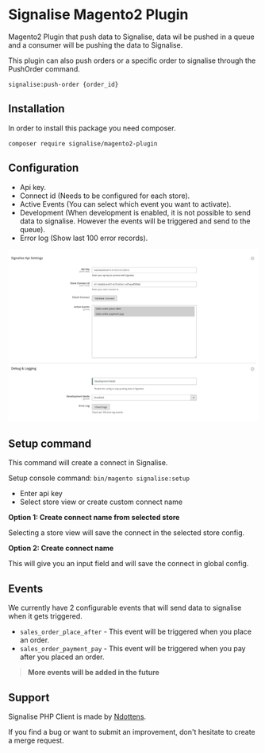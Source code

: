 # Signalise Magento2 Plugin

Magento2 Plugin that push data to Signalise, data wil be pushed in a queue 
and a consumer will be pushing the data to Signalise.

This plugin can also push orders or a specific order to signalise through the PushOrder command.

```
signalise:push-order {order_id}
```

## Installation

In order to install this package you need composer.

```
composer require signalise/magento2-plugin
```

## Configuration

- Api key.
- Connect id (Needs to be configured for each store).
- Active Events (You can select which event you want to activate). 
- Development (When development is enabled, it is not possible to send data to signalise. However the events will be triggered and send to the queue).
- Error log (Show last 100 error records).

![img.png](img.png)

## Setup command

This command will create a connect in Signalise.

Setup console command: ``bin/magento signalise:setup``

- Enter api key
- Select store view or create custom connect name


**Option 1: Create connect name from selected store**

Selecting a store view will save the connect in the selected store config.


**Option 2: Create connect name**

This will give you an input field and will save the connect in global config.

## Events

We currently have 2 configurable events that will send data to signalise when it gets triggered. 

- ``sales_order_place_after`` - This event will be triggered when you place an order.
- ``sales_order_payment_pay`` - This event will be triggered when you pay after you placed an order.

> **More events will be added in the future**

## Support

Signalise PHP Client is made by [Ndottens](https://github.com/Ndottens).

If you find a bug or want to submit an improvement, don't hesitate to create a merge request.
